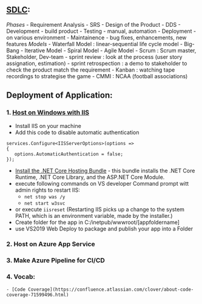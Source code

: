 ## [SDLC](https://www.tutorialspoint.com/sdlc/sdlc_overview.htm):
*Phases*
    - Requirement Analysis - SRS
    - Design of the Product - DDS
    - Development - build product
    - Testing - manual, automation
    - Deployment - on various environment
    - Maintainence - bug fixes, enhancements, new features
*Models*
    - Waterfall Model : linear-sequential life cycle model
    - Big-Bang 
    - Iterative Model
        - Spiral Model
        - Agile Model
            - Scrum : Scrum master, Stakeholder, Dev-team
                - sprint review : look at the process (user story assignation, estimation)
                - sprint retrospection : a demo to stakeholder to check the product match the requirement
            - Kanban : watching tape recordings to strategise the game
            - CMMI : NCAA (football associations)

## Deployment of Application:
### 1. [Host on Windows with IIS](https://docs.microsoft.com/en-us/aspnet/core/host-and-deploy/iis/?view=aspnetcore-2.2#iis-configuration)
- Install IIS on your machine
- Add this code to disable automatic authentication
 ```
services.Configure<IISServerOptions>(options => 
{
    options.AutomaticAuthentication = false;
});
```
- [Install the .NET Core Hosting Bundle](https://dotnet.microsoft.com/download/thank-you/dotnet-runtime-2.2.5-windows-hosting-bundle-installer) - this bundle installs the .NET Core Runtime, .NET Core Library, and the ASP.NET Core Module.
- execute following commands on VS developer Command prompt witt admin rights to restart IIS: 
    - `net stop was /y`
    - `net start w3svc`
- or execute `iisreset`
(Restarting IIS picks up a change to the system PATH, which is an environment variable, made by the installer.)
- Create folder for the app in C:/inetpub/wwwroot/[appfoldername]
- use VS2019 Web Deploy to package and publish your app into a Folder 

### 2. Host on Azure App Service

### 3. Make Azure Pipeline for CI/CD

### 4. Vocab:
    - [Code Coverage](https://confluence.atlassian.com/clover/about-code-coverage-71599496.html)

